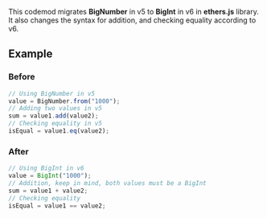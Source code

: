 This codemod migrates **BigNumber** in v5 to **BigInt** in v6 in **ethers.js** library.
It also changes the syntax for addition, and checking equality according to v6.

## Example

### Before

```ts
// Using BigNumber in v5
value = BigNumber.from("1000");
// Adding two values in v5
sum = value1.add(value2);
// Checking equality in v5
isEqual = value1.eq(value2);
```

### After

```ts
// Using BigInt in v6
value = BigInt("1000");
// Addition, keep in mind, both values must be a BigInt
sum = value1 + value2;
// Checking equality
isEqual = value1 == value2;
```
